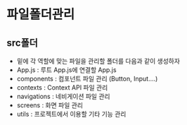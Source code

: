 # 파일폴더관리

## src폴더 
- 밑에 각 역할에 맞는 파일을 관리할 폴더를 다음과 같이 생성하자
- App.js : 루트 App.js에 연결할 App.js
- components : 컴포넌트 파일 관리 (Button, Input....)
- contexts : Context API 파일 관리
- navigations : 네비게이션 파일 관리
- screens : 화면 파일 관리
- utils : 프로젝트에서 이용할 기타 기능 관리